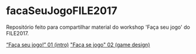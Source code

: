 # facaSeuJogoFILE2017
Repositório feito para compartilhar material do workshop 'Faça seu jogo' do FILE2017.

[“Faça seu jogo!” 01 (intro)](https://docs.google.com/presentation/d/1ngV9uzew4OD0gxDNj5QTO2A-27xBin9pGnEqbqOb2gY/edit?usp=sharing)
["Faça se jogo" 02 (game design)](https://drive.google.com/open?id=0Bz0SomqvD9Z0SnhGOVlFVERzRFU)
